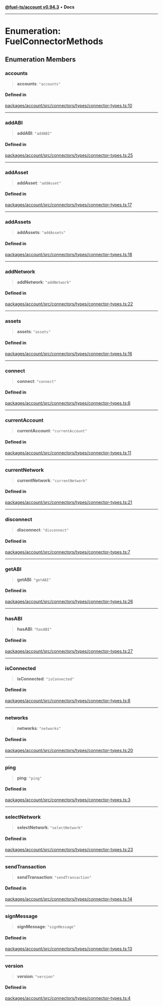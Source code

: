[**@fuel-ts/account v0.94.3**](../index.md) • **Docs**

***

# Enumeration: FuelConnectorMethods

## Enumeration Members

### accounts

> **accounts**: `"accounts"`

#### Defined in

[packages/account/src/connectors/types/connector-types.ts:10](https://github.com/FuelLabs/fuels-ts/blob/cc962ddd723eecfdc3547cbf3cf6ebcfd052d837/packages/account/src/connectors/types/connector-types.ts#L10)

***

### addABI

> **addABI**: `"addABI"`

#### Defined in

[packages/account/src/connectors/types/connector-types.ts:25](https://github.com/FuelLabs/fuels-ts/blob/cc962ddd723eecfdc3547cbf3cf6ebcfd052d837/packages/account/src/connectors/types/connector-types.ts#L25)

***

### addAsset

> **addAsset**: `"addAsset"`

#### Defined in

[packages/account/src/connectors/types/connector-types.ts:17](https://github.com/FuelLabs/fuels-ts/blob/cc962ddd723eecfdc3547cbf3cf6ebcfd052d837/packages/account/src/connectors/types/connector-types.ts#L17)

***

### addAssets

> **addAssets**: `"addAssets"`

#### Defined in

[packages/account/src/connectors/types/connector-types.ts:18](https://github.com/FuelLabs/fuels-ts/blob/cc962ddd723eecfdc3547cbf3cf6ebcfd052d837/packages/account/src/connectors/types/connector-types.ts#L18)

***

### addNetwork

> **addNetwork**: `"addNetwork"`

#### Defined in

[packages/account/src/connectors/types/connector-types.ts:22](https://github.com/FuelLabs/fuels-ts/blob/cc962ddd723eecfdc3547cbf3cf6ebcfd052d837/packages/account/src/connectors/types/connector-types.ts#L22)

***

### assets

> **assets**: `"assets"`

#### Defined in

[packages/account/src/connectors/types/connector-types.ts:16](https://github.com/FuelLabs/fuels-ts/blob/cc962ddd723eecfdc3547cbf3cf6ebcfd052d837/packages/account/src/connectors/types/connector-types.ts#L16)

***

### connect

> **connect**: `"connect"`

#### Defined in

[packages/account/src/connectors/types/connector-types.ts:6](https://github.com/FuelLabs/fuels-ts/blob/cc962ddd723eecfdc3547cbf3cf6ebcfd052d837/packages/account/src/connectors/types/connector-types.ts#L6)

***

### currentAccount

> **currentAccount**: `"currentAccount"`

#### Defined in

[packages/account/src/connectors/types/connector-types.ts:11](https://github.com/FuelLabs/fuels-ts/blob/cc962ddd723eecfdc3547cbf3cf6ebcfd052d837/packages/account/src/connectors/types/connector-types.ts#L11)

***

### currentNetwork

> **currentNetwork**: `"currentNetwork"`

#### Defined in

[packages/account/src/connectors/types/connector-types.ts:21](https://github.com/FuelLabs/fuels-ts/blob/cc962ddd723eecfdc3547cbf3cf6ebcfd052d837/packages/account/src/connectors/types/connector-types.ts#L21)

***

### disconnect

> **disconnect**: `"disconnect"`

#### Defined in

[packages/account/src/connectors/types/connector-types.ts:7](https://github.com/FuelLabs/fuels-ts/blob/cc962ddd723eecfdc3547cbf3cf6ebcfd052d837/packages/account/src/connectors/types/connector-types.ts#L7)

***

### getABI

> **getABI**: `"getABI"`

#### Defined in

[packages/account/src/connectors/types/connector-types.ts:26](https://github.com/FuelLabs/fuels-ts/blob/cc962ddd723eecfdc3547cbf3cf6ebcfd052d837/packages/account/src/connectors/types/connector-types.ts#L26)

***

### hasABI

> **hasABI**: `"hasABI"`

#### Defined in

[packages/account/src/connectors/types/connector-types.ts:27](https://github.com/FuelLabs/fuels-ts/blob/cc962ddd723eecfdc3547cbf3cf6ebcfd052d837/packages/account/src/connectors/types/connector-types.ts#L27)

***

### isConnected

> **isConnected**: `"isConnected"`

#### Defined in

[packages/account/src/connectors/types/connector-types.ts:8](https://github.com/FuelLabs/fuels-ts/blob/cc962ddd723eecfdc3547cbf3cf6ebcfd052d837/packages/account/src/connectors/types/connector-types.ts#L8)

***

### networks

> **networks**: `"networks"`

#### Defined in

[packages/account/src/connectors/types/connector-types.ts:20](https://github.com/FuelLabs/fuels-ts/blob/cc962ddd723eecfdc3547cbf3cf6ebcfd052d837/packages/account/src/connectors/types/connector-types.ts#L20)

***

### ping

> **ping**: `"ping"`

#### Defined in

[packages/account/src/connectors/types/connector-types.ts:3](https://github.com/FuelLabs/fuels-ts/blob/cc962ddd723eecfdc3547cbf3cf6ebcfd052d837/packages/account/src/connectors/types/connector-types.ts#L3)

***

### selectNetwork

> **selectNetwork**: `"selectNetwork"`

#### Defined in

[packages/account/src/connectors/types/connector-types.ts:23](https://github.com/FuelLabs/fuels-ts/blob/cc962ddd723eecfdc3547cbf3cf6ebcfd052d837/packages/account/src/connectors/types/connector-types.ts#L23)

***

### sendTransaction

> **sendTransaction**: `"sendTransaction"`

#### Defined in

[packages/account/src/connectors/types/connector-types.ts:14](https://github.com/FuelLabs/fuels-ts/blob/cc962ddd723eecfdc3547cbf3cf6ebcfd052d837/packages/account/src/connectors/types/connector-types.ts#L14)

***

### signMessage

> **signMessage**: `"signMessage"`

#### Defined in

[packages/account/src/connectors/types/connector-types.ts:13](https://github.com/FuelLabs/fuels-ts/blob/cc962ddd723eecfdc3547cbf3cf6ebcfd052d837/packages/account/src/connectors/types/connector-types.ts#L13)

***

### version

> **version**: `"version"`

#### Defined in

[packages/account/src/connectors/types/connector-types.ts:4](https://github.com/FuelLabs/fuels-ts/blob/cc962ddd723eecfdc3547cbf3cf6ebcfd052d837/packages/account/src/connectors/types/connector-types.ts#L4)
